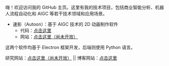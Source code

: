 
嗨！欢迎访问我的 GitHub 主页。这里有我的技术项目，包括商业智能分析、机器人流程自动化和 AIGC 等若干技术领域和应用场景。

- 速影（Autoon）：基于 AIGC 技术的 2D 动画制作软件
  - 代码：[点击这里](https://github.com/goatsofcanton/autoon/)
  - 网站：[点击这里（尚未开放）](https://goatsofcanton.github.io/zh-cn/autoon/)

这两个软件均基于 Electron 框架开发，后端则使用 Python 语言。

研究网站：[点击这里（尚未开放）](https://goatsofcanton.github.com/zh-cn/research/) 
||
博客网站：[点击这里](https://goatsofcanton.blogspot.com/)

<!-- Traditional Chinese rolling headline -->
<!-- 
[![Typing SVG](https://readme-typing-svg.demolab.com/?lines=你好，世界!+我是李兆智。;歡迎造訪我的+GitHub+專頁！;我是名獨立開發者和插畫師。;這裏有我的技術項目和網誌。;全棧+Web+應用程式設計與開發;資料分析與報表自動化工具;高效辦公資源管理系統;數據管理與決策系統;数碼藝術和設計+AI+解決方案;)](https://git.io/typing-svg)
-->

<!-- GitHub recommended bio. -->
<!--
### Hi there 👋

**mrlizhaozhi/mrlizhaozhi** is a ✨ _special_ ✨ repository because its `README.md` (this file) appears on your GitHub profile.

Here are some ideas to get you started:

- 🔭 I’m currently working on ...
- 🌱 I’m currently learning ...
- 👯 I’m looking to collaborate on ...
- 🤔 I’m looking for help with ...
- 💬 Ask me about ...
- 📫 How to reach me: ...
- 😄 Pronouns: ...
- ⚡ Fun fact: ...
-->
